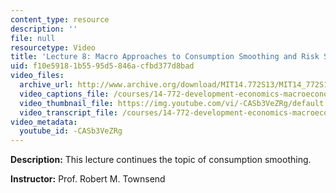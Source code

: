 ```yaml
---
content_type: resource
description: ''
file: null
resourcetype: Video
title: 'Lecture 8: Macro Approaches to Consumption Smoothing and Risk Sharing'
uid: f10e5918-1b55-95d5-846a-cfbd377d8bad
video_files:
  archive_url: http://www.archive.org/download/MIT14.772S13/MIT14_772S13_lec08_300k.mp4
  video_captions_file: /courses/14-772-development-economics-macroeconomics-spring-2013/f52fb5e2288250e7a75a4bbea1d778fb_-CASb3VeZRg.vtt
  video_thumbnail_file: https://img.youtube.com/vi/-CASb3VeZRg/default.jpg
  video_transcript_file: /courses/14-772-development-economics-macroeconomics-spring-2013/7b8629f8940d0494d94676b29a9365fd_-CASb3VeZRg.pdf
video_metadata:
  youtube_id: -CASb3VeZRg
---
```


**Description:** This lecture continues the topic of consumption smoothing.

**Instructor:** Prof. Robert M. Townsend